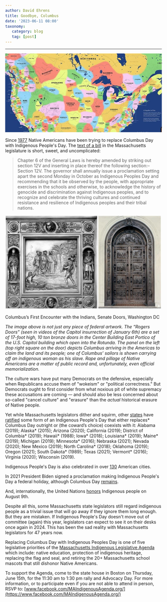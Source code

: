 ```yaml
---
author: David Ehrens
title: Goodbye, Columbus
date: '2023-06-11 08:00'
taxonomy:
   category: blog
   tag: [post]
---
```

---
 
![](tribal-nations.jpg)

Since [1977](https://www.uua.org/multiculturalism/racial-justice/dod/indigenous-day) Native Americans have been trying to replace Columbus Day with Indigenous People's Day. The [text of a bill](https://malegislature.gov/Bills/193/S1976) in the Massachusetts legislature is short, sweet, and uncomplicated:

> Chapter 6 of the General Laws is hereby amended by striking out section 12V and inserting in place thereof the following section:–
> Section 12V. The governor shall annually issue a proclamation setting apart the second Monday in October as Indigenous Peoples Day and recommending that it be observed by the people, with appropriate exercises in the schools and otherwise, to acknowledge the history of genocide and discrimination against Indigenous peoples, and to recognize and celebrate the thriving cultures and continued resistance and resilience of Indigenous peoples and their tribal nations. 

![](columbus.jpg)

Columbus’s First Encounter with the Indians, Senate Doors, Washington DC

*The image above is not just any piece of federal artwork. The “Rogers Doors” (seen in videos of the Capitol insurrection of January 6th) are a set of 17-foot high, 10 ton bronze doors in the Center Building East Portico of the U.S. Capitol building which open into the Rotunda. The panel on the left (top right square on the door) depicts Columbus arriving in the Americas to claim the land and its people; one of Columbus’ sailors is shown carrying off an indigenous woman as his slave. Rape and pillage of Native Americans are a matter of public record and, unfortunately, even official memorialization.*

The culture wars have put many Democrats on the defensive, especially when Republicans accuse them of "wokeism" or "political correctness." But Democrats ought to first consider from what noxious pit of white supremacy these accusations are coming — and should also be less concerned about so-called "cancel culture" and "erasure" than the *actual* historical erasure of Native people.

Yet while Massachusetts legislators dither and squirm, other [states](https://en.wikipedia.org/wiki/Indigenous_Peoples%27_Day) have [ratified](https://www.cnn.com/2021/10/11/us/indigenous-peoples-day-2021-states-trnd/index.html) some form of an Indigenous People's Day that either replaces* Columbus Day outright or (the coward’s choice) coexists with it: Alabama (2019); Alaska* (2015); Arizona (2020); California (2019); District of Columbia* (2019); Hawaii* (1988); Iowa* (2018); Louisiana* (2019); Maine* (2019); Michigan (2019); Minnesota* (2016); Nebraska (2021); Nevada (2020); New Mexico (2019); North Carolina* (2018); Oklahoma (2019); Oregon (2021); South Dakota* (1989); Texas (2021); Vermont* (2016); Virginia (2020); Wisconsin (2019).

Indigenous People's Day is also celebrated in over [130](https://www.smithsonianmag.com/blogs/national-museum-american-indian/2020/10/07/indigenous-peoples-day-2020/) American cities.

In 2021 President Biden signed a proclamation making Indigenous People's Day a federal holiday, although Columbus Day [remains](https://www.opm.gov/policy-data-oversight/pay-leave/federal-holidays/#url=2022).

And, internationally, the United Nations [honors](https://www.un.org/en/observances/indigenous-day) Indigenous people on August 9th.

Despite all this, some Massachusetts state legislators still regard indigenous people as a trivial issue that will go away if they ignore them long enough. But they are mistaken. If Indigenous People's Day doesn't move out of committee (again) this year, legislators can expect to see it on their desks once again in 2024. This has been the sad reality with Massachusetts legislators for 47 years now.

Replacing Columbus Day with Indigenous Peoples Day is one of five legislative priorities of the [Massachusetts Indigenous Legislative Agenda](http://maindigenousagenda.org/) which include: native education, protection of indigenous heritage, replacing the flag and seal, and retiring the 20+ Massachusetts school mascots that still dishonor Native Americans.

To support the Agenda, come to the state house in Boston on Thursday, June 15th, for the 11:30 am to 1:30 pm rally and Advocacy Day. For more information, or to participate even if you are not able to attend in person, RSVP to: [www.facebook.com/MAIndigenousAgenda.org/](https://www.facebook.com/MAIndigenousAgenda.org/) 
